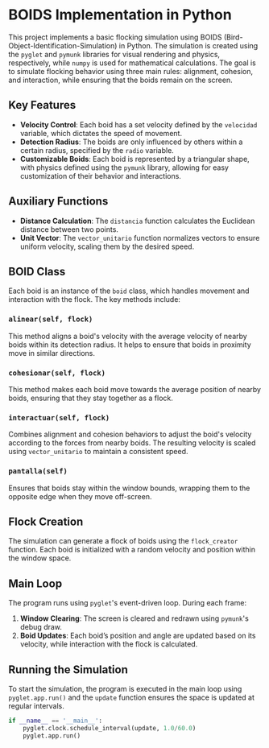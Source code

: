 # BOIDS Implementation in Python

This project implements a basic flocking simulation using BOIDS (Bird-Object-Identification-Simulation) in Python. The simulation is created using the `pyglet` and `pymunk` libraries for visual rendering and physics, respectively, while `numpy` is used for mathematical calculations. The goal is to simulate flocking behavior using three main rules: alignment, cohesion, and interaction, while ensuring that the boids remain on the screen.

## Key Features

- **Velocity Control**: Each boid has a set velocity defined by the `velocidad` variable, which dictates the speed of movement.
- **Detection Radius**: The boids are only influenced by others within a certain radius, specified by the `radio` variable.
- **Customizable Boids**: Each boid is represented by a triangular shape, with physics defined using the `pymunk` library, allowing for easy customization of their behavior and interactions.

## Auxiliary Functions

- **Distance Calculation**: The `distancia` function calculates the Euclidean distance between two points.
- **Unit Vector**: The `vector_unitario` function normalizes vectors to ensure uniform velocity, scaling them by the desired speed.

## BOID Class

Each boid is an instance of the `boid` class, which handles movement and interaction with the flock. The key methods include:

### `alinear(self, flock)`
This method aligns a boid's velocity with the average velocity of nearby boids within its detection radius. It helps to ensure that boids in proximity move in similar directions.

### `cohesionar(self, flock)`
This method makes each boid move towards the average position of nearby boids, ensuring that they stay together as a flock.

### `interactuar(self, flock)`
Combines alignment and cohesion behaviors to adjust the boid's velocity according to the forces from nearby boids. The resulting velocity is scaled using `vector_unitario` to maintain a consistent speed.

### `pantalla(self)`
Ensures that boids stay within the window bounds, wrapping them to the opposite edge when they move off-screen.

## Flock Creation

The simulation can generate a flock of boids using the `flock_creator` function. Each boid is initialized with a random velocity and position within the window space.

## Main Loop

The program runs using `pyglet`'s event-driven loop. During each frame:

1. **Window Clearing**: The screen is cleared and redrawn using `pymunk`'s debug draw.
2. **Boid Updates**: Each boid’s position and angle are updated based on its velocity, while interaction with the flock is calculated.

## Running the Simulation

To start the simulation, the program is executed in the main loop using `pyglet.app.run()` and the `update` function ensures the space is updated at regular intervals.

```python
if __name__ == '__main__':
    pyglet.clock.schedule_interval(update, 1.0/60.0)
    pyglet.app.run()
